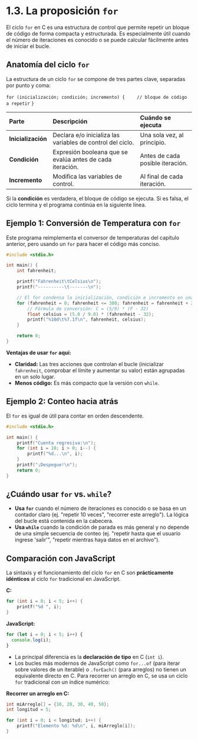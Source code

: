 # 1.3. La proposición `for`

El ciclo `for` en C es una estructura de control que permite repetir un bloque de código de forma compacta y estructurada. Es especialmente útil cuando el número de iteraciones es conocido o se puede calcular fácilmente antes de iniciar el bucle.

## Anatomía del ciclo `for`

La estructura de un ciclo `for` se compone de tres partes clave, separadas por punto y coma:

`for (inicialización; condición; incremento) {`
`    // bloque de código a repetir`
`}`

| Parte              | Descripción                                                | Cuándo se ejecuta                |
| :----------------- | :--------------------------------------------------------- | :------------------------------- |
| **Inicialización** | Declara e/o inicializa las variables de control del ciclo. | Una sola vez, al principio.      |
| **Condición**      | Expresión booleana que se evalúa antes de cada iteración.  | Antes de cada posible iteración. |
| **Incremento**     | Modifica las variables de control.                         | Al final de cada iteración.      |

Si la **condición** es verdadera, el bloque de código se ejecuta. Si es falsa, el ciclo termina y el programa continúa en la siguiente línea.

## Ejemplo 1: Conversión de Temperatura con `for`

Este programa reimplementa el conversor de temperaturas del capítulo anterior, pero usando un `for` para hacer el código más conciso.

```c
#include <stdio.h>

int main() {
    int fahrenheit;

    printf("Fahrenheit\tCelsius\n");
    printf("----------\t-------\n");

    // El for condensa la inicialización, condición e incremento en una sola línea.
    for (fahrenheit = 0; fahrenheit <= 300; fahrenheit = fahrenheit + 20) {
        // Fórmula de conversión: C = (5/9) * (F - 32)
        float celsius = (5.0 / 9.0) * (fahrenheit - 32);
        printf("%10d\t%7.1f\n", fahrenheit, celsius);
    }

    return 0;
}
```

**Ventajas de usar `for` aquí:**

- **Claridad:** Las tres acciones que controlan el bucle (inicializar `fahrenheit`, comprobar el límite y aumentar su valor) están agrupadas en un solo lugar.
- **Menos código:** Es más compacto que la versión con `while`.

## Ejemplo 2: Conteo hacia atrás

El `for` es igual de útil para contar en orden descendente.

```c
#include <stdio.h>

int main() {
    printf("Cuenta regresiva:\n");
    for (int i = 10; i > 0; i--) {
        printf("%d...\n", i);
    }
    printf("¡Despegue!\n");
    return 0;
}
```

## ¿Cuándo usar `for` vs. `while`?

- **Usa `for`** cuando el número de iteraciones es conocido o se basa en un contador claro (ej. "repetir 10 veces", "recorrer este arreglo"). La lógica del bucle está contenida en la cabecera.
- **Usa `while`** cuando la condición de parada es más general y no depende de una simple secuencia de conteo (ej. "repetir hasta que el usuario ingrese 'salir'", "repetir mientras haya datos en el archivo").

## Comparación con JavaScript

La sintaxis y el funcionamiento del ciclo `for` en C son **prácticamente idénticos** al ciclo `for` tradicional en JavaScript.

**C:**

```c
for (int i = 0; i < 5; i++) {
    printf("%d ", i);
}
```

**JavaScript:**

```javascript
for (let i = 0; i < 5; i++) {
  console.log(i);
}
```

- La principal diferencia es la **declaración de tipo** en C (`int i`).
- Los bucles más modernos de JavaScript como `for...of` (para iterar sobre valores de un iterable) o `.forEach()` (para arreglos) no tienen un equivalente directo en C. Para recorrer un arreglo en C, se usa un ciclo `for` tradicional con un índice numérico:

**Recorrer un arreglo en C:**

```c
int miArreglo[] = {10, 20, 30, 40, 50};
int longitud = 5;

for (int i = 0; i < longitud; i++) {
    printf("Elemento %d: %d\n", i, miArreglo[i]);
}
```
